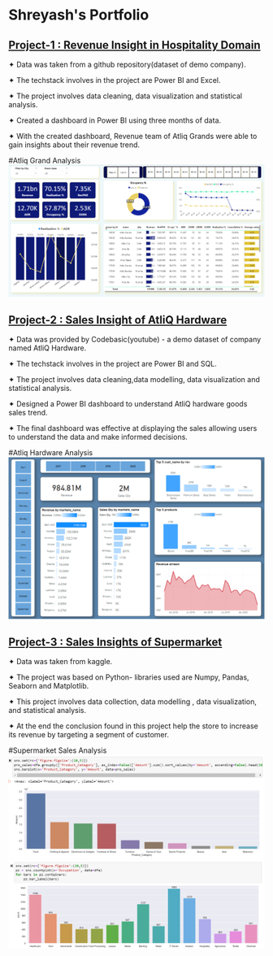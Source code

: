 # Shreyash's Portfolio

## [Project-1 : Revenue Insight in Hospitality Domain](https://github.com/shrey1701/analytics_projects/tree/main/Atliq_grand)

✦ Data was taken from a github repository(dataset of demo company).

✦ The techstack involves in the project are Power BI and Excel.

✦ The project involves data cleaning, data visualization and statistical analysis.

✦ Created a dashboard in Power BI using three months of data.

✦ With the created dashboard, Revenue team of Atliq Grands were able to gain insights about their revenue trend.

#Atliq Grand Analysis  ![alt text](img.png)



## [Project-2 : Sales Insight of AtliQ Hardware](https://github.com/shrey1701/analytics_projects/tree/main/Atliq_hardware)

✦ Data was provided by Codebasic(youtube) - a demo dataset of company named AtliQ Hardware.

✦ The techstack involves in the project are Power BI and SQL.

✦ The project involves data cleaning,data modelling, data visualization and statistical analysis.

✦ Designed a Power BI dashboard to understand AtliQ hardware goods sales trend.

✦ The final dashboard was effective at displaying the sales allowing users to understand the data and make informed decisions.

#Atliq Hardware Analysis  ![alt text](img2.png)



## [Project-3 : Sales Insights of Supermarket](https://github.com/shrey1701/analytics_projects/tree/main/py_proj)

✦ Data was taken from kaggle.

✦ The project was based on Python- libraries used are Numpy, Pandas, Seaborn and Matplotlib.

✦ This project involves data collection, data modelling , data visualization, and statistical analysis.

✦ At the end the conclusion found in this project help the store to increase its revenue by targeting a segment of customer.

#Supermarket Sales Analysis  ![alt text](img_3.png) ![alt text](img_4.png)
 
